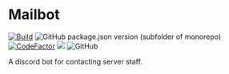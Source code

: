 # Mailbot

[![Build](https://github.com/virtual-designer/mailbot/actions/workflows/build.yml/badge.svg)](https://github.com/virtual-designer/mailbot/actions/workflows/build.yml)
![GitHub package.json version (subfolder of monorepo)](https://img.shields.io/github/package-json/v/virtual-designer/mailbot?label=Version)
[![CodeFactor](https://www.codefactor.io/repository/github/virtual-designer/mailbot/badge)](https://www.codefactor.io/repository/github/virtual-designer/mailbot)
![](https://img.shields.io/github/languages/top/virtual-designer/mailbot?color=yellow&label=JavaScript)
![GitHub](https://img.shields.io/github/license/virtual-designer/mailbot?color=%23007bff&label=License)

A discord bot for contacting server staff.

